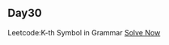 ## Day30

Leetcode:K-th Symbol in Grammar
[Solve Now](https://leetcode.com/problems/k-th-symbol-in-grammar/description/?envType=daily-question&envId=2023-10-25)
